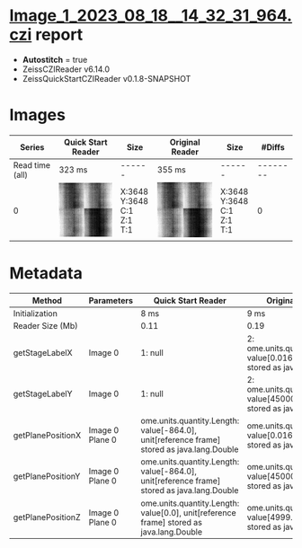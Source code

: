 # [Image_1_2023_08_18__14_32_31_964.czi](https://zenodo.org/record/8263451/files/Image_1_2023_08_18__14_32_31_964.czi) report
 - **Autostitch** = true
 - ZeissCZIReader v6.14.0
 - ZeissQuickStartCZIReader v0.1.8-SNAPSHOT

# Images 

| Series            | Quick Start Reader | Size | Original Reader | Size | #Diffs |
|-------------------|--------------------|------|-----------------|------|--------|
| Read time (all)   |323 ms|------|355 ms|------|--------|
|0|![Image_1_2023_08_18__14_32_31_964.quick_true.flat_true.stitch_true.series_0.jpg](Image_1_2023_08_18__14_32_31_964/Image_1_2023_08_18__14_32_31_964.quick_true.flat_true.stitch_true.series_0.jpg)|X:3648<br>Y:3648<br>C:1<br>Z:1<br>T:1|![Image_1_2023_08_18__14_32_31_964.quick_false.flat_true.stitch_true.series_0.jpg](Image_1_2023_08_18__14_32_31_964/Image_1_2023_08_18__14_32_31_964.quick_false.flat_true.stitch_true.series_0.jpg)|X:3648<br>Y:3648<br>C:1<br>Z:1<br>T:1|0|

# Metadata

|  Method            | Parameters       | Quick Start Reader | Original Reader | Delta  |
| -------------------|------------------|--------------------|-----------------|------- |
| Initialization     |                  |8 ms|9 ms|        |
| Reader Size (Mb)     |                  |0.11|0.19|        |
| getStageLabelX| Image 0 |  1: null| 2: ome.units.quantity.Length: value[0.016], unit[µm] stored as java.lang.Double |
| getStageLabelY| Image 0 |  1: null| 2: ome.units.quantity.Length: value[45000.0], unit[µm] stored as java.lang.Double |
| getPlanePositionX| Image 0 Plane 0 | ome.units.quantity.Length: value[-864.0], unit[reference frame] stored as java.lang.Double| ome.units.quantity.Length: value[0.016], unit[µm] stored as java.lang.Double| |
| getPlanePositionY| Image 0 Plane 0 | ome.units.quantity.Length: value[-864.0], unit[reference frame] stored as java.lang.Double| ome.units.quantity.Length: value[45000.0], unit[µm] stored as java.lang.Double| |
| getPlanePositionZ| Image 0 Plane 0 | ome.units.quantity.Length: value[0.0], unit[reference frame] stored as java.lang.Double| ome.units.quantity.Length: value[4999.95], unit[µm] stored as java.lang.Double| |
